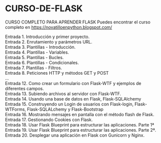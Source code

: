 # CURSO-DE-FLASK
CURSO COMPLETO PARA APRENDER FLASK
Puedes encontrar el curso completo en https://novatilloenpython.blogspot.com/

Entrada 1. Introducción y primer proyecto.<br />
Entrada 2. Enrutamiento y parámetros URL.<br />
Entrada 3. Plantillas - Introducción.<br />
Entrada 4. Plantillas - Variables.<br />
Entrada 5. Plantillas - Bucles.<br />
Entrada 6. Plantillas - Condicionales.<br />
Entrada 7. Plantillas - Filtros.<br />
Entrada 8. Peticiones HTTP y métodos GET y POST<br />
...<br />
Entrada 12. Como crear un formulario con Flask-WTF y ejemplos de diferentes campos.<br />
Entrada 13. Subiendo archivos al servidor con Flask-WTF.<br />
Entrada 14. Usando una base de datos en Flask, Flask-SQLAlchemy<br />
Entrada 15. Construyendo un Login de usuarios con Flask-login, Flask-WTForms, Flask-SQLALchemy y Flask-Bootstrap<br />
Entrada 16. Mostrando mensajes en pantalla con el método flash de Flask.<br />
Entrada 17. Gestionando Cookies con Flask.<br />
Entrada 18. Usar Flask Blueprint para estructurar las aplicaciones. Parte 1ª<br />
Entrada 19. Usar Flask Blueprint para estructurar las aplicaciones. Parte 2ª.<br />
Entrada 20. Desplegar una aplicación en Flask con Gunicorn y Nginx.
